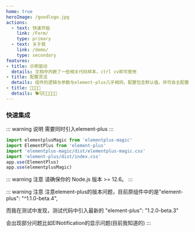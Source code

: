 ```yaml
---
home: true
heroImage: /goodlogo.jpg
actions:
  - text: 快速开始
    link: /Form/
    type: primary
  - text: 关于我
    link: /demo/
    type: secondary
features:
- title: 示例驱动
  details: 文档中内嵌了一些相关代码样本，ctrl cv即可使用
- title: 配置灵活
  details: 组件的逻辑与参数与element-plus几乎相同，配置包含默认值，并可自主配置
- title: 🦏🐂🐏🐅
  details: 🐕🐱🦒🐖🐺🦊🤡
---
```


### 快速集成
::: warning 说明
需要同时引入element-plus
:::
```js
import elementplusMagic from 'elementplus-magic'
import ElementPlus from 'element-plus'
import 'elementplus-magic/dist/elementplus-magic.css'
import 'element-plus/dist/index.css'
app.use(ElementPlus)
app.use(elementplusMagic)
```
::: warning 注意
请确保你的 Node.js 版本 >= 12.6。 
:::

::: warning 注意
注意element-plus的版本问题，目前原组件中的是"element-plus": "^1.1.0-beta.4",

而我在测试中发现，测试代码中引入最新的
"element-plus": "1.2.0-beta.3"

会出现部分问题比如ElNotification的显示问题(目前我知道的)
:::